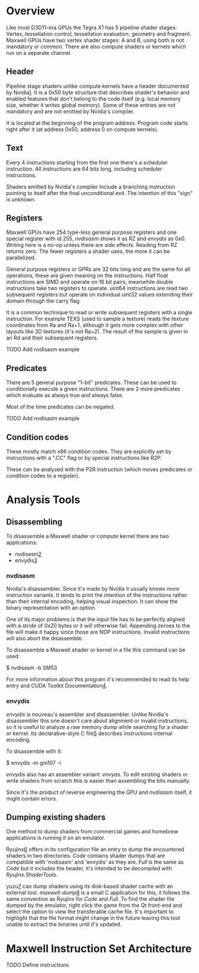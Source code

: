 # Overview

Like most D3D11-era GPUs the Tegra X1 has 5 pipeline shader stages:
Vertex, tessellation control, tessellation evaluation, geometry and
fragment. Maxwell GPUs have two vertex shader stages: A and B, using
both is not mandatory or common. There are also compute shaders or
kernels which run on a separate channel.

## Header

Pipeline stage shaders unlike compute kernels have a header documented
by
Nvidia[1](https://download.nvidia.com/open-gpu-doc/Shader-Program-Header/1/Shader-Program-Header.html).
It is a 0x50 byte structure that describes shader's behavior and enabled
features that don't belong to the code itself (e.g. local memory size,
whether it writes global memory). Some of these entries are not
mandatory and are not emitted by Nvidia's compiler.

It is located at the beginning of the program address. Program code
starts right after it (at address 0x50, address 0 on compute kernels).

## Text

Every 4 instructions starting from the first one there's a scheduler
instruction. All instructions are 64 bits long, including scheduler
instructions.

Shaders emitted by Nvidia's compiler include a branching instruction
pointing to itself after the final unconditional exit. The intention of
this "sign" is unknown.

## Registers

Maxwell GPUs have 254 type-less general purpose registers and one
special register with id 255, *nvdisasm* shows it as RZ and *envydis* as
0x0. Writing here is a no-op unless there are side effects. Reading from
RZ returns zero. The fewer registers a shader uses, the more it can be
parallelized.

General purpose registers or GPRs are 32 bits long and are the same for
all operations, these are given meaning on the instructions. Half float
instructions are SIMD and operate on 16 bit pairs, meanwhile double
instructions take two registers to operate. uint64 instructions are read
two subsequent registers but operate on individual uint32 values
extending their domain through the carry flag.

It is a common technique to read or write subsequent registers with a
single instruction. For example TEXS (used to sample a texture) reads
the texture coordinates from Ra and Ra+1, although it gets more complex
with other layouts like 3D textures (it's not Ra+2). The result of the
sample is given in an Rd and their subsequent registers.

TODO Add nvdisasm example

## Predicates

There are 5 general purpose "1-bit" predicates. These can be used to
conditionally execute a given instructions. There are 2 more predicates
which evaluate as always true and always false.

Most of the time predicates can be negated.

TODO Add nvdisasm example

## Condition codes

These mostly match x86 condition codes. They are explicitly set by
instructions with a ".CC" flag or by special instructions like R2P.

These can be analyzed with the P2R instruction (which moves predicates
or condition codes to a register).

# Analysis Tools

## Disassembling

To disassemble a Maxwell shader or compute kernel there are two
applications:

  - nvdisasm[2](https://developer.nvidia.com/cuda-toolkit)
  - envydis[3](https://github.com/envytools/envytools/tree/master/envydis)

### nvdisasm

Nvidia's disassembler. Since it's made by Nvidia it usually knows more
instruction variants. It tends to print the intention of the
instructions rather than their internal encoding, helping visual
inspection. It can show the binary representation with an option.

One of its major problems is that the input file has to be perfectly
aligned with a stride of 0x20 bytes or it will otherwise fail. Appending
zeroes to the file will make it happy since those are NOP instructions.
Invalid instructions will also abort the disassemble.

To disassemble a Maxwell shader or kernel in a file this command can be
used:

$ nvdisasm -b SM53 <file>

For more information about this program it's recommended to read its
help entry and CUDA Toolkit
Documentation[4](https://docs.nvidia.com/cuda/cuda-binary-utilities/).

### envydis

*envydis* is nouveau's assembler and disassembler. Unlike Nvidia's
disassembler this one doesn't care about alignment or invalid
instructions, so it is useful to analyze a raw memory dump while
searching for a shader or kernel. Its declarative-style C
file[5](https://github.com/envytools/envytools/blob/master/envydis/gm107.c)
describes instructions internal encoding.

To disassemble with it:

$ envydis -m gm107 -i <file>

*envydis* also has an assembler variant: *envyas*. To edit existing
shaders or write shaders from scratch this is easier than assembling the
bits manually.

Since it's the product of reverse engineering the GPU and *nvdisasm*
itself, it might contain errors.

## Dumping existing shaders

One method to dump shaders from commercial games and homebrew
applications is running it on an emulator.

Ryujinx[6](https://ryujinx.org/#/) offers in its configuration file an
entry to dump the encountered shaders in two directories. *Code*
contains shader dumps that are compatible with 'nvdisasm' and 'envydis'
as they are. *Full* is the same as *Code* but it includes the header,
it's intended to be decompiled with *Ryujinx.ShaderTools*.

yuzu[7](https://yuzu-emu.org/) can dump shaders using its disk-based
shader cache with an external tool.
*maxwell-dump*[8](https://gist.github.com/ReinUsesLisp/7ba72d3162e60cab283194fcca3474b2)
is a small C application for this, it follows the same convention as
Ryujinx for *Code* and *Full*. To find the shader file dumped by the
emulator, right click the game from the Qt front-end and select the
option to view the transferable cache file. It's important to highlight
that the file format might change in the future leaving this tool unable
to extract the binaries until it's updated.

# Maxwell Instruction Set Architecture

TODO Define instructions
